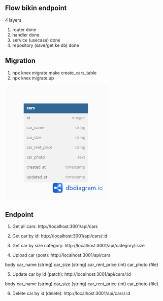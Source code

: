 ## Flow bikin endpoint
4 layers
1. router done
2. handler done
3. service (usecase) done
4. repository (save/get ke db) done


## Migration
1. npx knex migrate:make create_cars_table
2. npx knex migrate:up


![DB](db.png)



## Endpoint


1. Get all cars:
http://localhost:3001/api/cars


2. Get car by id:
http://localhost:3001/api/cars/:id


3. Get car by size category:
http://localhost:3001/api/category/:size


4. Upload car (post):
http://localhost:3001/api/cars

body
car_name (string)
car_size (string)
car_rent_price (int)
car_photo (file)


5. Update car by id (patch):
http://localhost:3001/api/cars/:id

body
car_name (string)
car_size (string)
car_rent_price (int)
car_photo (file)


6. Delete car by id (delete):
http://localhost:3001/api/cars/:id


